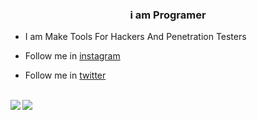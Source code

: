 
  

### <div align="center">i am Programer</div>  
  

- I am Make Tools For Hackers And Penetration Testers  
  

- Follow me in [instagram](https://instagram.com/ilord4tb)  
  

- Follow me in [twitter](https://twitter.com/lord4tb)  
  

<br/>  


<div>
<a href="https://github-readme-stats.vercel.app/api?username=CharalambosIoannou&theme=tokyonight">
  <img  align="left" src="https://github-readme-stats.vercel.app/api?username=511j&count_private=true&show_icons=true&theme=tokyonight" />
</a>
<a href="https://github-readme-stats.vercel.app/api/top-langs/?username=CharalambosIoannou&hide=php&theme=tokyonight">
  <img align="left" src="https://github-readme-stats.vercel.app/api/top-langs/?username=511j&hide=php&theme=tokyonight" />
</a>
</div>


